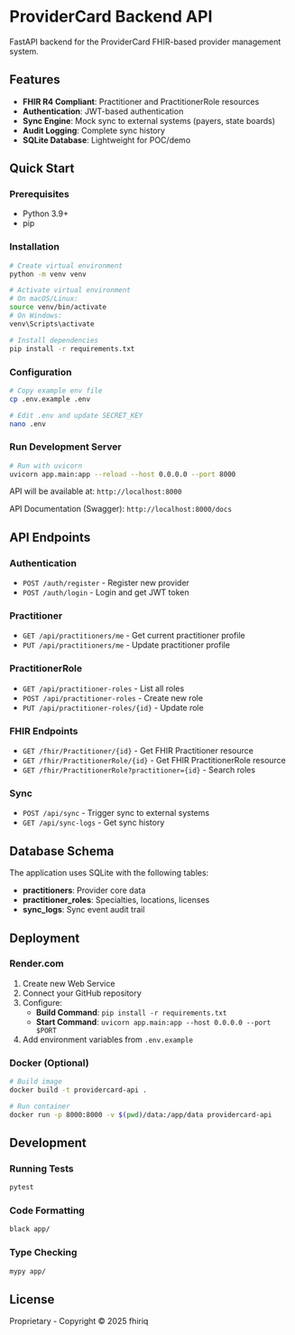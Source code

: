 # ProviderCard Backend API

FastAPI backend for the ProviderCard FHIR-based provider management system.

## Features

- **FHIR R4 Compliant**: Practitioner and PractitionerRole resources
- **Authentication**: JWT-based authentication
- **Sync Engine**: Mock sync to external systems (payers, state boards)
- **Audit Logging**: Complete sync history
- **SQLite Database**: Lightweight for POC/demo

## Quick Start

### Prerequisites

- Python 3.9+
- pip

### Installation

```bash
# Create virtual environment
python -m venv venv

# Activate virtual environment
# On macOS/Linux:
source venv/bin/activate
# On Windows:
venv\Scripts\activate

# Install dependencies
pip install -r requirements.txt
```

### Configuration

```bash
# Copy example env file
cp .env.example .env

# Edit .env and update SECRET_KEY
nano .env
```

### Run Development Server

```bash
# Run with uvicorn
uvicorn app.main:app --reload --host 0.0.0.0 --port 8000
```

API will be available at: `http://localhost:8000`

API Documentation (Swagger): `http://localhost:8000/docs`

## API Endpoints

### Authentication

- `POST /auth/register` - Register new provider
- `POST /auth/login` - Login and get JWT token

### Practitioner

- `GET /api/practitioners/me` - Get current practitioner profile
- `PUT /api/practitioners/me` - Update practitioner profile

### PractitionerRole

- `GET /api/practitioner-roles` - List all roles
- `POST /api/practitioner-roles` - Create new role
- `PUT /api/practitioner-roles/{id}` - Update role

### FHIR Endpoints

- `GET /fhir/Practitioner/{id}` - Get FHIR Practitioner resource
- `GET /fhir/PractitionerRole/{id}` - Get FHIR PractitionerRole resource
- `GET /fhir/PractitionerRole?practitioner={id}` - Search roles

### Sync

- `POST /api/sync` - Trigger sync to external systems
- `GET /api/sync-logs` - Get sync history

## Database Schema

The application uses SQLite with the following tables:

- **practitioners**: Provider core data
- **practitioner_roles**: Specialties, locations, licenses
- **sync_logs**: Sync event audit trail

## Deployment

### Render.com

1. Create new Web Service
2. Connect your GitHub repository
3. Configure:
   - **Build Command**: `pip install -r requirements.txt`
   - **Start Command**: `uvicorn app.main:app --host 0.0.0.0 --port $PORT`
4. Add environment variables from `.env.example`

### Docker (Optional)

```bash
# Build image
docker build -t providercard-api .

# Run container
docker run -p 8000:8000 -v $(pwd)/data:/app/data providercard-api
```

## Development

### Running Tests

```bash
pytest
```

### Code Formatting

```bash
black app/
```

### Type Checking

```bash
mypy app/
```

## License

Proprietary - Copyright © 2025 fhiriq
